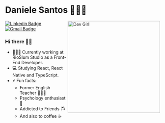 # Daniele Santos 👩🏻‍💻

<img align="right" width="300" height="300" src="https://camo.githubusercontent.com/daf1656a3d975bf3712359334dcd46a5c8ce0ca7/68747470733a2f2f7374617469632d322e67756d726f61642e636f6d2f7265732f67756d726f61642f313231313633343830333134362f61737365745f70726576696577732f66366637623862306338633932653362323939613564323335306230333739662f726574696e612f647261776b69742d7765622d6465762d636f6c6f75722d7468756d626e61696c2e706e67" alt="Dev Girl" />

[![Linkedin Badge](https://img.shields.io/badge/-LinkedIn-blue?style=flat-square&logo=Linkedin&logoColor=white&link=https://www.linkedin.com/in/alexandre-monteiro-9a03371a5/)](https://www.linkedin.com/in/danielejsantos/)
[![Gmail Badge](https://img.shields.io/badge/-Gmail-c14438?style=flat-square&logo=Gmail&logoColor=white&link=mailto:danijovina@gmail.com)](mailto:danijovina@gmail.com)

### Hi there 👋🏻

- 👩🏻‍💻 Currently working at RioSlum Studio as a Front-End Developer.
- 💻 Studying React, React Native and TypeScript.
- ⚡ Fun facts:
  - Former English Teacher 👩🏻‍🏫
  - Psychology enthusiast 🧠
  - Addicted to Friends 📺
  - And also to coffee ☕
